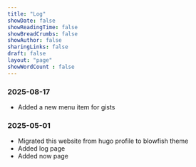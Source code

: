 ```yaml
---
title: "Log"
showDate: false
showReadingTime: false
showBreadCrumbs: false
showAuthor: false
sharingLinks: false
draft: false
layout: "page"
showWordCount : false
---
```


### 2025-08-17

- Added a new menu item for gists

### 2025-05-01

- Migrated this website from hugo profile to blowfish theme
- Added log page
- Added now page
